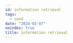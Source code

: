 ```yaml
---
id: information retrieval
tags:
  - seed
date: "2024-02-07"
noindex: true
title: information retrieval
---
```

